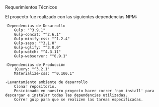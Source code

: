 Requerimientos Técnicos

El proyecto fue realizado con las siguientes dependencias NPM:

	-Dependencias de Desarrollo
		Gulp: "^3.9.1"
		Gulp-concat: "^2.6.1"
		Gulp-minify-css: "^1.2.4"
		Gulp-sass: "^3.1.0"
		Gulp-uglify: "^3.0.0"
		Gulp-watch: "^4.3.11"
		Gulp-webserver: "^0.9.1"

	-Dependencias de Producción
		jQuery: "^3.2.1"
		Materialize-css: "^0.100.1"

	-Levantamiento ambiente de desarrollo
		Clonar repositorio.
		Posicionado en nuestro proyecto hacer correr 'npm install' para descargar e instalar todas las dependencias utilizadas.
		Correr gulp para que se realizen las tareas especificadas.